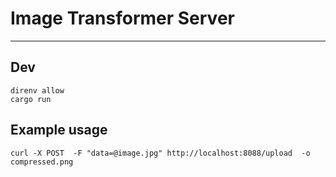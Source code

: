 # Image Transformer Server

---

## Dev

```
direnv allow
cargo run
```

## Example usage

```
curl -X POST  -F "data=@image.jpg" http://localhost:8088/upload  -o compressed.png
```
